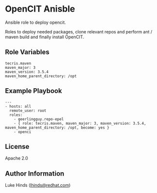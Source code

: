 OpenCIT Anisble
===============

Ansible role to deploy opencit.

Roles to deploy needed packages, clone relevant repos and perform ant / maven
build and finally install OpenCIT.

Role Variables
--------------

    tecris.maven
    maven_major: 3
    maven_version: 3.5.4
    maven_home_parent_directory: /opt

Example Playbook
----------------
    ---
    - hosts: all
      remote_user: root
      roles:
        - geerlingguy.repo-epel
        - { role: tecris.maven, maven_major: 3, maven_version: 3.5.4, maven_home_parent_directory: /opt, become: yes }
        - openci

License
-------

Apache 2.0

Author Information
------------------

Luke Hinds (lhinds@redhat.com)
